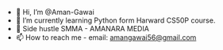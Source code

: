 - 👋 Hi, I’m @Aman-Gawai
- 🌱 I’m currently learning Python form Harward CS50P course.
- 💞️ Side hustle SMMA - AMANARA MEDIA
- 📫 How to reach me - email: amangawai56@gmail.com

